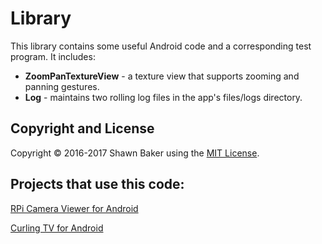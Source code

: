 # Library

This library contains some useful Android code and a corresponding test program. It includes:

* __ZoomPanTextureView__ - a texture view that supports zooming and panning gestures.
* __Log__ - maintains two rolling log files in the app's files/logs directory.

## Copyright and License

Copyright &copy; 2016-2017 Shawn Baker using the [MIT License](https://opensource.org/licenses/MIT).

## Projects that use this code:

[RPi Camera Viewer for Android](https://github.com/ShawnBaker/RPiCameraViewer)

[Curling TV for Android](https://github.com/ShawnBaker/CurlingTV)
